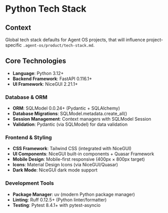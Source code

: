 # Python Tech Stack

## Context

Global tech stack defaults for Agent OS projects, that will influence project-specific `.agent-os/product/tech-stack.md`.

## Core Technologies
- **Language**: Python 3.12+
- **Backend Framework**: FastAPI 0.116.1+
- **UI Framework**: NiceGUI 2.21.1+

### Database & ORM
- **ORM**: SQLModel 0.0.24+ (Pydantic + SQLAlchemy)
- **Database Migrations**: SQLModel.metadata.create_all()
- **Session Management**: Context managers with SQLModel Session
- **Validation**: Pydantic (via SQLModel) for  data validation

### Frontend & Styling
- **CSS Framework**: Tailwind CSS (integrated with NiceGUI)
- **UI Components**: NiceGUI built-in components + Quasar Framework
- **Mobile Design**: Mobile-first responsive (400px × 800px target)
- **Icons**: Material Design Icons (via NiceGUI/Quasar)
- **Dark Mode**: NiceGUI dark mode support

### Development Tools
- **Package Manager**: uv (modern Python package manager)
- **Linting**: Ruff 0.12.5+ (Python linter/formatter)
- **Testing**: Pytest 8.4.1+ with pytest-asyncio
